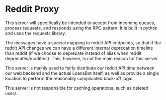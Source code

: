 # Reddit Proxy

This server will specifically be intended to accept from incoming queues,
process requests, and responds using the RPC pattern. It is built in
python and uses the requests library.

The messages have a special mapping to reddit API endpoints, so that if the
reddit API changes we can have a different internal deprecation timeline
than reddit (if we choose to deprecate instead of alias when reddit
deprecates/modifies). This, however, is not the main reason for this server.

This server is mainly used to fairly distribute our reddit API time between
our web backend and the actual LoansBot itself, as well as provide a single
location to perform the reasonably complicated back-off logic.

This server is not responsible for caching operations, such as deleted users.
